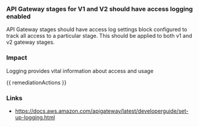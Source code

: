 
### API Gateway stages for V1 and V2 should have access logging enabled

API Gateway stages should have access log settings block configured to track all access to a particular stage. This should be applied to both v1 and v2 gateway stages.

### Impact
Logging provides vital information about access and usage

<!-- DO NOT CHANGE -->
{{ remediationActions }}

### Links
- https://docs.aws.amazon.com/apigateway/latest/developerguide/set-up-logging.html
        